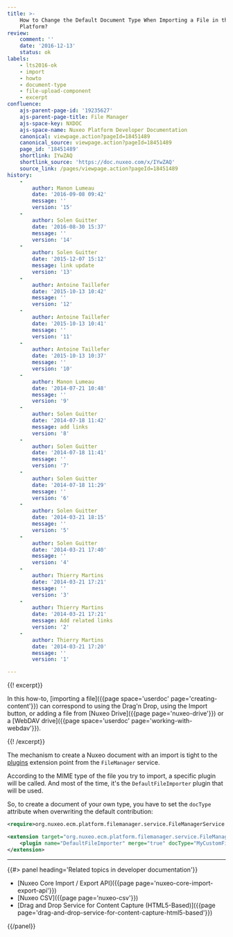 ```yaml
---
title: >-
    How to Change the Default Document Type When Importing a File in the Nuxeo
    Platform?
review:
    comment: ''
    date: '2016-12-13'
    status: ok
labels:
    - lts2016-ok
    - import
    - howto
    - document-type
    - file-upload-component
    - excerpt
confluence:
    ajs-parent-page-id: '19235627'
    ajs-parent-page-title: File Manager
    ajs-space-key: NXDOC
    ajs-space-name: Nuxeo Platform Developer Documentation
    canonical: viewpage.action?pageId=18451489
    canonical_source: viewpage.action?pageId=18451489
    page_id: '18451489'
    shortlink: IYwZAQ
    shortlink_source: 'https://doc.nuxeo.com/x/IYwZAQ'
    source_link: /pages/viewpage.action?pageId=18451489
history:
    -
        author: Manon Lumeau
        date: '2016-09-08 09:42'
        message: ''
        version: '15'
    -
        author: Solen Guitter
        date: '2016-08-30 15:37'
        message: ''
        version: '14'
    -
        author: Solen Guitter
        date: '2015-12-07 15:12'
        message: link update
        version: '13'
    -
        author: Antoine Taillefer
        date: '2015-10-13 10:42'
        message: ''
        version: '12'
    -
        author: Antoine Taillefer
        date: '2015-10-13 10:41'
        message: ''
        version: '11'
    -
        author: Antoine Taillefer
        date: '2015-10-13 10:37'
        message: ''
        version: '10'
    -
        author: Manon Lumeau
        date: '2014-07-21 10:48'
        message: ''
        version: '9'
    -
        author: Solen Guitter
        date: '2014-07-18 11:42'
        message: add links
        version: '8'
    -
        author: Solen Guitter
        date: '2014-07-18 11:41'
        message: ''
        version: '7'
    -
        author: Solen Guitter
        date: '2014-07-18 11:29'
        message: ''
        version: '6'
    -
        author: Solen Guitter
        date: '2014-03-21 18:15'
        message: ''
        version: '5'
    -
        author: Solen Guitter
        date: '2014-03-21 17:40'
        message: ''
        version: '4'
    -
        author: Thierry Martins
        date: '2014-03-21 17:21'
        message: ''
        version: '3'
    -
        author: Thierry Martins
        date: '2014-03-21 17:21'
        message: Add related links
        version: '2'
    -
        author: Thierry Martins
        date: '2014-03-21 17:20'
        message: ''
        version: '1'

---
```

{{! excerpt}}

In this how-to, [importing a file]({{page space='userdoc' page='creating-content'}}) can correspond to using the Drag'n Drop, using the Import button, or adding a file from [Nuxeo Drive]({{page page='nuxeo-drive'}}) or a [WebDAV drive]({{page space='userdoc' page='working-with-webdav'}}).

{{! /excerpt}}

The mechanism to create a Nuxeo document with an import is tight to the [plugins](http://explorer.nuxeo.org/nuxeo/site/distribution/latest/viewExtensionPoint/org.nuxeo.ecm.platform.filemanager.service.FileManagerService--plugins) extension point from the `FileManager` service.

According to the MIME type of the file you try to import, a specific plugin will be called. And most of the time, it's the `DefaultFileImporter` plugin that will be used.

So, to create a document of your own type, you have to set the `docType` attribute when overwriting the default contribution:

```xml
<require>org.nuxeo.ecm.platform.filemanager.service.FileManagerService.Plugins</require>

<extension target="org.nuxeo.ecm.platform.filemanager.service.FileManagerService" point="plugins">
    <plugin name="DefaultFileImporter" merge="true" docType="MyCustomFileType" />
</extension>
```

* * *

<div class="row" data-equalizer data-equalize-on="medium"><div class="column medium-6">{{#> panel heading='Related topics in developer documentation'}}

- [Nuxeo Core Import / Export API]({{page page='nuxeo-core-import-export-api'}})
- [Nuxeo CSV]({{page page='nuxeo-csv'}})
- [Drag and Drop Service for Content Capture (HTML5-Based)]({{page page='drag-and-drop-service-for-content-capture-html5-based'}})

{{/panel}}</div><div class="column medium-6">

</div></div>
